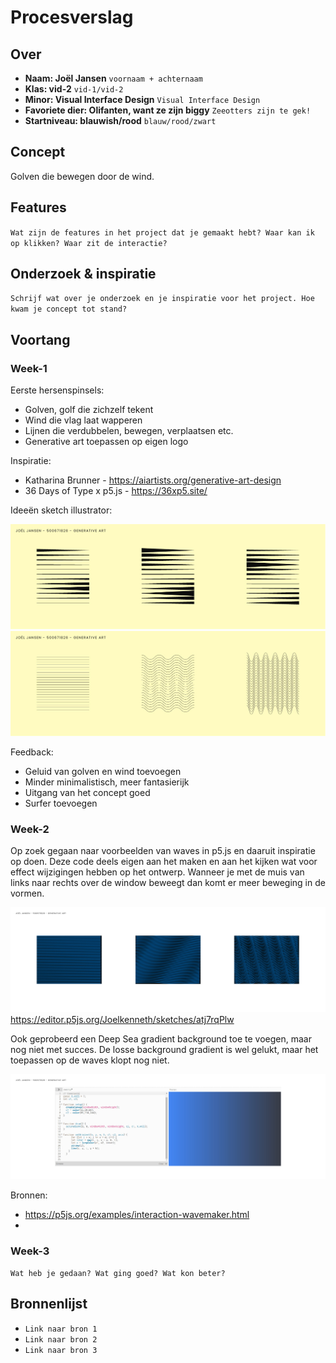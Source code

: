 <!-- Vergeet je niet de comments uit te zetten voordat je begint met typen? 💬 -->

# Procesverslag

## Over
* **Naam: Joël Jansen** `voornaam + achternaam`
* **Klas: vid-2** `vid-1/vid-2`
* **Minor: Visual Interface Design** `Visual Interface Design`
* **Favoriete dier: Olifanten, want ze zijn biggy** `Zeeotters zijn te gek!`
* **Startniveau: blauwish/rood** `blauw/rood/zwart`

## Concept

Golven die bewegen door de wind.

## Features

`Wat zijn de features in het project dat je gemaakt hebt? Waar kan ik op klikken? Waar zit de interactie?`

## Onderzoek & inspiratie
`Schrijf wat over je onderzoek en je inspiratie voor het project. Hoe kwam je concept tot stand?`

## Voortang

### Week-1
Eerste hersenspinsels:
- Golven, golf die zichzelf tekent
- Wind die vlag laat wapperen
- Lijnen die verdubbelen, bewegen, verplaatsen etc.
- Generative art toepassen op eigen logo

Inspiratie:
- Katharina Brunner - https://aiartists.org/generative-art-design
- 36 Days of Type x p5.js - https://36xp5.site/

Ideeën sketch illustrator:

![-screenshot-](images/generativeart-inspo1.jpg)
![-screenshot-](images/generativeart-inspo4.jpg)

Feedback:
- Geluid van golven en wind toevoegen
- Minder minimalistisch, meer fantasierijk
- Uitgang van het concept goed
- Surfer toevoegen

### Week-2
Op zoek gegaan naar voorbeelden van waves in p5.js en daaruit inspiratie op doen. Deze code deels eigen aan het maken en aan het kijken wat voor effect wijzigingen hebben op het ontwerp. Wanneer je met de muis van links naar rechts over de window beweegt dan komt er meer beweging in de vormen.

![-screenshot-](images/generativeart-week1.jpg)
https://editor.p5js.org/Joelkenneth/sketches/atj7rqPlw

Ook geprobeerd een Deep Sea gradient background toe te voegen, maar nog niet met succes. De losse background gradient is wel gelukt, maar het toepassen op de waves klopt nog niet.

![-screenshot-](images/generativeart-gradient.jpg)

Bronnen:
- https://p5js.org/examples/interaction-wavemaker.html 
- 

### Week-3
`Wat heb je gedaan? Wat ging goed? Wat kon beter?`


## Bronnenlijst

* `Link naar bron 1`
* `Link naar bron 2`
* `Link naar bron 3`
